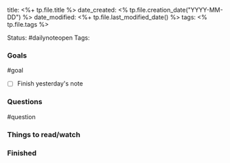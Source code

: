 title: <%+ tp.file.title %>
date_created: <% tp.file.creation_date("YYYY-MM-DD") %>
date_modified: <%+ tp.file.last_modified_date() %>
tags: <% tp.file.tags %>

Status: #dailynoteopen
Tags: 

### Goals
#goal

- [ ] Finish yesterday's note


### Questions
#question

### Things to read/watch

### Finished

